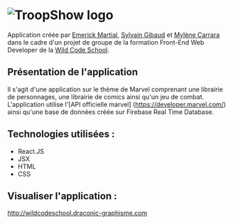 # ![TroopShow logo](https://github.com/sgibaud/marvel-app/blob/master/public/logo.jpg)

Application créée par [Emerick Martial](https://github.com/Emerick971), [Sylvain Gibaud](https://github.com/sgibaud) et [Mylène Carrara](https://github.com/Mylene33) dans le cadre d'un projet de groupe de la formation Front-End Web Developer de la [Wild Code School](https://www.wildcodeschool.com/).

## Présentation de l'application

Il s'agit d'une application sur le thème de Marvel comprenant une librairie de personnages, une librairie de comics ainsi qu'un jeu de combat.
L'application utilise l'[API officielle marvel] (https://developer.marvel.com/) ainsi qu'une base de données créée sur Firebase Real Time Database.

## Technologies utilisées :
- React.JS
- JSX
- HTML
- CSS

## Visualiser l'application :

http://wildcodeschool.draconic-graphisme.com
